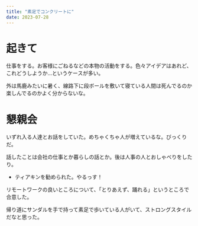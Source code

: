 ```yaml
---
title: "素足でコンクリートに"
date: 2023-07-28
---
```


# 起きて
仕事をする。お客様にごねるなどの本物の活動をする。色々アイデアはあれど、これどうしようか...というケースが多い。

外は馬鹿みたいに暑く、線路下に段ボールを敷いて寝ている人間は死んでるのか楽しんでるのかよく分からないな。

# 懇親会
いずれ入る人達とお話をしていた。めちゃくちゃ人が増えているな。びっくりだ。

話したことは会社の仕事とか暮らしの話とか。後は人事の人とおしゃべりをしたり。
- ティアキンを勧められた。やるっす！

リモートワークの良いところについて、「とりあえず、踊れる」というところで合意した。

帰り道にサンダルを手で持って素足で歩いている人がいて、ストロングスタイルだなと思った。